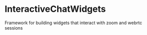 # InteractiveChatWidgets
Framework for building widgets that interact with zoom and webrtc sessions
